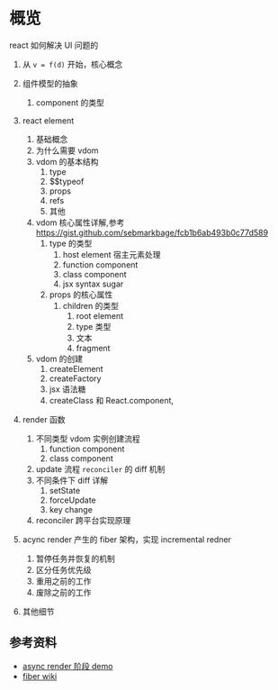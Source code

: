 # 概览
react 如何解决 UI 问题的

1. 从 `v = f(d)` 开始，核心概念
2. 组件模型的抽象
   1. component 的类型


3. react element
   1. 基础概念
   2. 为什么需要 vdom
   3. vdom 的基本结构
      1. type
      2. $$typeof
      3. props
      4. refs
      5. 其他
   4. vdom 核心属性详解,参考 https://gist.github.com/sebmarkbage/fcb1b6ab493b0c77d589
      1. type 的类型
         1. host element 宿主元素处理
         2. function component
         3. class component
         4.  jsx syntax sugar
      2. props 的核心属性
         1. children 的类型
            1. root element
            2. type 类型
            3. 文本
            4. fragment
   5. vdom 的创建
      1. createElement
      2. createFactory
      3. jsx 语法糖
      4. createClass 和 React.component, 
4. render 函数
   1. 不同类型 vdom 实例创建流程
      1. function component
      2. class component
   2. update 流程 `reconciler` 的 diff 机制
   3. 不同条件下 diff 详解
      1. setState
      2. forceUpdate
      3. key change
   4. reconciler 跨平台实现原理
5. acync render 产生的 fiber 架构，实现 incremental redner
   1. 暂停任务并恢复的机制
   2. 区分任务优先级
   3. 重用之前的工作
   4. 废除之前的工作
6. 其他细节


## 参考资料
* [async render 阶段 demo](https://gist.github.com/acdlite/f31becd03e2f5feb9b4b22267a58bc1f?fbclid=IwAR3pSSlGCCXqYhdEkGdl_l0zWEMFzap2mRkNbVmPeL7gIleevjKO13Nqw1k) 
* [fiber wiki](https://en.m.wikipedia.org/wiki/Fiber_(computer_science))


